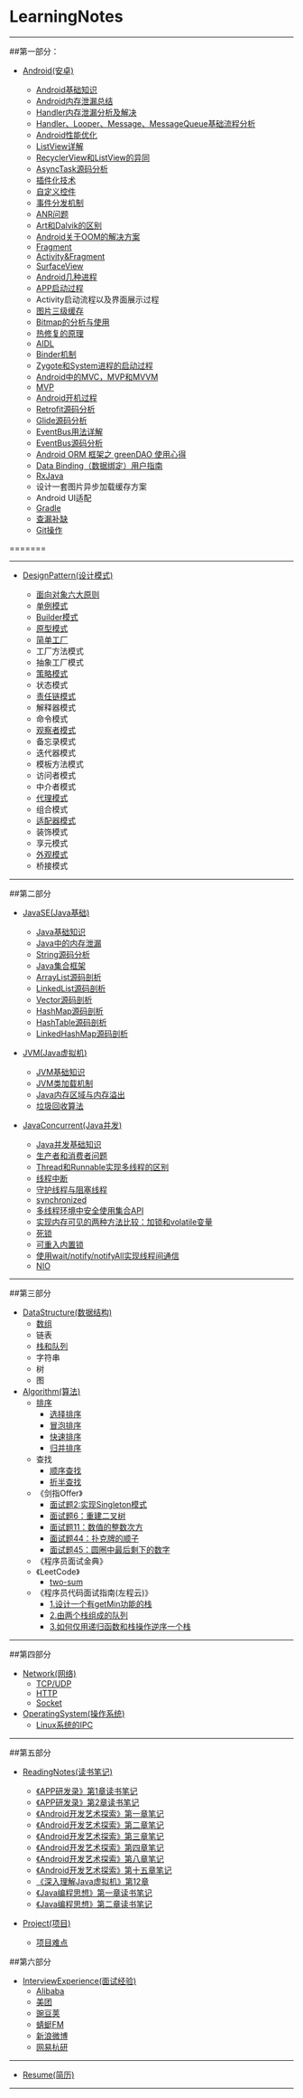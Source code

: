 # LearningNotes
  ---

##第一部分：

* [Android(安卓)](https://github.com/Kriy/AndroidLearn/tree/master/Part1/Android)

    * [Android基础知识](https://github.com/Kriy/AndroidLearn/blob/master/Part1/Android/Android基础知识.md)
 	* [Android内存泄漏总结](https://github.com/Kriy/AndroidLearn/blob/master/Part1/Android/Android内存泄漏总结.md)
 	* [Handler内存泄漏分析及解决](https://github.com/Kriy/AndroidLearn/blob/master/Part1/Android/Handler内存泄漏分析及解决.md)
 	* [Handler、Looper、Message、MessageQueue基础流程分析](https://github.com/Kriy/AndroidLearn/blob/master/Part1/Android/线程通信基础流程分析.md)
    * [Android性能优化](https://github.com/Kriy/AndroidLearn/blob/master/Part1/Android/Android性能优化.md)
  	* [ListView详解](https://github.com/Kriy/AndroidLearn/blob/master/Part1/Android/Listview详解.md)
  	* [RecyclerView和ListView的异同](https://github.com/Kriy/AndroidLearn/blob/master/Part1/Android/Recyclerview和Listview的异同.md)
 	* [AsyncTask源码分析](https://github.com/Kriy/AndroidLearn/blob/master/Part1/Android/Asynctask源码分析.md)
 	* [插件化技术](https://github.com/Kriy/AndroidLearn/blob/master/Part1/Android/插件化技术学习.md)
 	* [自定义控件](https://github.com/Kriy/AndroidLearn/blob/master/Part1/Android/自定义控件.md)
 	* [事件分发机制](http://www.jianshu.com/p/e99b5e8bd67b)
 	* [ANR问题](https://github.com/Kriy/AndroidLearn/blob/master/Part1/Android/ANR问题.md)
 	* [Art和Dalvik的区别](https://github.com/Kriy/AndroidLearn/blob/master/Part1/Android/Art和Dalvik区别.md)
 	* [Android关于OOM的解决方案](https://github.com/Kriy/AndroidLearn/blob/master/Part1/Android/Android关于oom的解决方案.md)
 	* [Fragment](https://github.com/Kriy/AndroidLearn/blob/master/Part1/Android/Fragment.md)
	* [Activity&Fragment](https://github.com/xxv/android-lifecycle)
 	* [SurfaceView](https://github.com/Kriy/AndroidLearn/blob/master/Part1/Android/SurfaceView.md)
 	* [Android几种进程](https://github.com/Kriy/AndroidLearn/blob/master/Part1/Android/Android几种进程.md)
 	* [APP启动过程](https://github.com/Kriy/AndroidLearn/blob/master/Part1/Android/APP启动过程.md)
 	* Activity启动流程以及界面展示过程
 	* [图片三级缓存](https://github.com/Kriy/AndroidLearn/blob/master/Part1/Android/Android图片中的三级缓存.md)
    * [Bitmap的分析与使用](https://github.com/Kriy/AndroidLearn/blob/master/Part1/Android/Bitmap的分析与使用.md)
 	* [热修复的原理](https://github.com/Kriy/AndroidLearn/blob/master/Part1/Android/热修复技术.md)
 	* [AIDL](https://github.com/Kriy/AndroidLearn/blob/master/Part1/Android/AIDL.md)
 	* [Binder机制](https://github.com/Kriy/AndroidLearn/blob/master/Part1/Android/Binder机制.md)
 	* [Zygote和System进程的启动过程](https://github.com/Kriy/AndroidLearn/blob/master/Part1/Android/Zygote和System进程的启动过程.md)
 	* [Android中的MVC，MVP和MVVM](https://github.com/Kriy/AndroidLearn/blob/master/Part1/Android/MVC%2CMVP%2CMVVM的区别.md)
 	* [MVP](https://github.com/Kriy/AndroidLearn/blob/master/Part1/Android/MVP.md)
 	* [Android开机过程](https://github.com/Kriy/AndroidLearn/blob/master/Part1/Android/Android开机过程.md)
 	* [Retrofit源码分析](http://www.jianshu.com/p/c1a3a881a144)
 	* [Glide源码分析](http://frodoking.github.io/2015/10/10/android-glide/)
 	* [EventBus用法详解](https://github.com/Kriy/AndroidLearn/blob/master/Part1/Android/EventBus用法详解.md)
 	* [EventBus源码分析](http://p.codekk.com/blogs/detail/54cfab086c4761e5001b2538)
 	* [Android ORM 框架之 greenDAO 使用心得](http://www.open-open.com/lib/view/open1438065400878.html)
 	* [Data Binding（数据绑定）用户指南](http://www.jcodecraeer.com/a/anzhuokaifa/developer/2015/0606/3005.html)
 	* [RxJava](http://gank.io/post/560e15be2dca930e00da1083)
 	* 设计一套图片异步加载缓存方案
 	* Android UI适配
 	* [Gradle](http://wuxiaolong.me/categories/Gradle/)
 	* [查漏补缺](https://github.com/Kriy/AndroidLearn/blob/master/Part1/Android/查漏补缺.md)
 	* [Git操作](https://github.com/Kriy/AndroidLearn/blob/master/Part1/Android/Git操作.md)
 	
 	
=======

---
 
* [DesignPattern(设计模式)](https://github.com/Kriy/AndroidLearn/tree/master/Part1/DesignPattern)
 
 
 	* [面向对象六大原则](https://github.com/Kriy/AndroidLearn/blob/master/Part1/DesignPattern/常见的面向对象设计原则.md)
 	* [单例模式](https://github.com/Kriy/AndroidLearn/blob/master/Part1/DesignPattern/单例模式.md)
 	* [Builder模式](https://github.com/Kriy/AndroidLearn/blob/master/Part1/DesignPattern/Builder模式.md)
 	* [原型模式](https://github.com/Kriy/AndroidLearn/blob/master/Part1/DesignPattern/原型模式.md)
 	* [简单工厂](https://github.com/Kriy/AndroidLearn/blob/master/Part1/DesignPattern/简单工厂.md)
 	* 工厂方法模式
 	* 抽象工厂模式
 	* [策略模式](https://github.com/Kriy/AndroidLearn/blob/master/Part1/DesignPattern/策略模式.md)
 	* 状态模式
 	* [责任链模式](https://github.com/Kriy/AndroidLearn/blob/master/Part1/DesignPattern/责任链模式.md)
 	* 解释器模式
 	* 命令模式
	* [观察者模式](https://github.com/Kriy/AndroidLearn/blob/master/Part1/DesignPattern/观察者模式.md)
 	* 备忘录模式
 	* 迭代器模式
 	* 模板方法模式
 	* 访问者模式
 	* 中介者模式
 	* [代理模式](https://github.com/Kriy/AndroidLearn/blob/master/Part1/DesignPattern/代理模式.md)
 	* 组合模式
 	* [适配器模式](https://github.com/Kriy/AndroidLearn/blob/master/Part1/DesignPattern/适配器模式.md)
 	* 装饰模式
 	* 享元模式
 	* [外观模式](https://github.com/Kriy/AndroidLearn/blob/master/Part1/DesignPattern/外观模式.md)
 	* 桥接模式

 	

 
 ---
 
##第二部分
 
* [JavaSE(Java基础)](https://github.com/Kriy/AndroidLearn/tree/master/Part2/JavaSE)
	* [Java基础知识](https://github.com/Kriy/AndroidLearn/blob/master/Part2/JavaSE/Java基础知识.md)
	* [Java中的内存泄漏](https://github.com/Kriy/AndroidLearn/blob/master/Part2/JavaSE/Java中的内存泄漏.md)
	* [String源码分析](https://github.com/Kriy/AndroidLearn/blob/master/Part2/JavaSE/String源码分析.md)
	* [Java集合框架](https://github.com/Kriy/AndroidLearn/blob/master/Part2/JavaSE/Java集合框架.md)
	* [ArrayList源码剖析](https://github.com/Kriy/AndroidLearn/blob/master/Part2/JavaSE/ArrayList源码剖析.md)
	* [LinkedList源码剖析](https://github.com/Kriy/AndroidLearn/blob/master/Part2/JavaSE/LinkedList源码剖析.md)
	* [Vector源码剖析](https://github.com/Kriy/AndroidLearn/blob/master/Part2/JavaSE/Vector源码剖析.md)
	* [HashMap源码剖析](https://github.com/Kriy/AndroidLearn/blob/master/Part2/JavaSE/HashMap源码剖析.md)
	* [HashTable源码剖析](https://github.com/Kriy/AndroidLearn/blob/master/Part2/JavaSE/HashTable源码剖析.md)
	* [LinkedHashMap源码剖析](https://github.com/Kriy/AndroidLearn/blob/master/Part2/JavaSE/LinkedHashMap源码剖析.md)
	
	
* [JVM(Java虚拟机)](https://github.com/Kriy/AndroidLearn/tree/master/Part2/JVM)
	* [JVM基础知识](https://github.com/Kriy/AndroidLearn/blob/master/Part2/JVM/JVM.md)
	* [JVM类加载机制](https://github.com/Kriy/AndroidLearn/blob/master/Part2/JVM/JVM类加载机制.md)
	* [Java内存区域与内存溢出](https://github.com/Kriy/AndroidLearn/blob/master/Part2/JVM/Java内存区域与内存溢出.md)
	* [垃圾回收算法](https://github.com/Kriy/AndroidLearn/blob/master/Part2/JVM/垃圾回收算法.md)
* [JavaConcurrent(Java并发)](https://github.com/Kriy/AndroidLearn/blob/master/Part2/JavaConcurrent/Java并发.md)
	* [Java并发基础知识](https://github.com/Kriy/AndroidLearn/blob/master/Part2/JavaConcurrent/Java并发基础知识.md)
	* [生产者和消费者问题](https://github.com/Kriy/AndroidLearn/blob/master/Part2/JavaConcurrent/生产者和消费者问题.md)
	* [Thread和Runnable实现多线程的区别](https://github.com/Kriy/AndroidLearn/blob/master/Part2/JavaConcurrent/Thread和Runnable实现多线程的区别.md)	 
	* [线程中断](https://github.com/Kriy/AndroidLearn/blob/master/Part2/JavaConcurrent/线程中断.md)
	* [守护线程与阻塞线程](https://github.com/Kriy/AndroidLearn/blob/master/Part2/JavaConcurrent/守护线程与阻塞线程.md)
	* [synchronized](https://github.com/Kriy/AndroidLearn/blob/master/Part2/JavaConcurrent/Synchronized.md)
	* [多线程环境中安全使用集合API](https://github.com/Kriy/AndroidLearn/blob/master/Part2/JavaConcurrent/多线程环境中安全使用集合API.md)
	* [实现内存可见的两种方法比较：加锁和volatile变量](https://github.com/Kriy/AndroidLearn/blob/master/Part2/JavaConcurrent/实现内存可见的两种方法比较：加锁和volatile变量.md)
	* [死锁](https://github.com/Kriy/AndroidLearn/blob/master/Part2/JavaConcurrent/死锁.md)
	* [可重入内置锁](https://github.com/Kriy/AndroidLearn/blob/master/Part2/JavaConcurrent/可重入内置锁.md)
	* [使用wait/notify/notifyAll实现线程间通信](https://github.com/Kriy/AndroidLearn/blob/master/Part2/JavaConcurrent/使用wait:notify:notifyall实现线程间通信.md)
	* [NIO](https://github.com/Kriy/AndroidLearn/blob/master/Part2/JavaConcurrent/NIO.md)
 
 ---
 
 
##第三部分
 
 * [DataStructure(数据结构)](https://github.com/Kriy/AndroidLearn/tree/master/Part3/DataStructure)
 	* [数组](https://github.com/Kriy/AndroidLearn/blob/master/Part3/DataStructure/数组.md)
 	* 链表
 	* [栈和队列](https://github.com/Kriy/AndroidLearn/blob/master/Part3/DataStructure/栈和队列.md)
 	* 字符串
 	* 树
 	* 图
 * [Algorithm(算法)]()
 	* [排序](https://github.com/anAngryAnt/LearningNotes/tree/master/Part3/Algorithm/Sort)
        * [选择排序](https://github.com/anAngryAnt/LearningNotes/tree/master/Part3/Algorithm/Sort/选择排序.md)
        * [冒泡排序](https://github.com/anAngryAnt/LearningNotes/tree/master/Part3/Algorithm/Sort/冒泡排序.md)
        * [快速排序](https://github.com/anAngryAnt/LearningNotes/tree/master/Part3/Algorithm/Sort/快速排序.md)
        * [归并排序](https://github.com/anAngryAnt/LearningNotes/tree/master/Part3/Algorithm/Sort/归并排序.md)
 	* 查找
 		* [顺序查找](https://github.com/Kriy/AndroidLearn/blob/master/Part3/Algorithm/Lookup/顺序查找.md)
 		* [折半查找](https://github.com/Kriy/AndroidLearn/blob/master/Part3/Algorithm/Lookup/折半查找.md)
 	* 《剑指Offer》
 		* [面试题2:实现Singleton模式](https://github.com/Kriy/AndroidLearn/blob/master/Part3/Algorithm/剑指Offer/1.七种方式实现singleton模式.md)
 		* [面试题6：重建二叉树](https://github.com/Kriy/AndroidLearn/blob/master/Part3/Algorithm/剑指Offer/面试题6：重建二叉树.md)
 		* [面试题11：数值的整数次方](https://github.com/Kriy/AndroidLearn/blob/master/Part3/Algorithm/剑指Offer/面试题11：数值的整数次方.md)
 		* [面试题44：扑克牌的顺子](https://github.com/Kriy/AndroidLearn/blob/master/Part3/Algorithm/剑指Offer/面试题44：扑克牌的顺子.md)
 		* [面试题45：圆圈中最后剩下的数字](https://github.com/Kriy/AndroidLearn/blob/master/Part3/Algorithm/剑指Offer/面试题45：圆圈中最后剩下的数字.md)
 	* 《程序员面试金典》
 	* 《LeetCode》
 		* [two-sum](https://github.com/Kriy/AndroidLearn/blob/master/Part3/Algorithm/LeetCode/two-sum.md)
 	* 《程序员代码面试指南(左程云)》
 		* [1.设计一个有getMin功能的栈](https://github.com/Kriy/AndroidLearn/blob/master/Part3/Algorithm/程序员代码面试指南(左程云)/1.设计一个有getMin功能的栈.md)
 		* [2.由两个栈组成的队列](https://github.com/Kriy/AndroidLearn/blob/master/Part3/Algorithm/程序员代码面试指南(左程云)/2.由两个栈组成的队列.md)
 		* [3.如何仅用递归函数和栈操作逆序一个栈](https://github.com/Kriy/AndroidLearn/blob/master/Part3/Algorithm/程序员代码面试指南(左程云)/3.如何仅用递归函数和栈操作逆序一个栈.md)

 ---

##第四部分

 * [Network(网络)](https://github.com/Kriy/AndroidLearn/tree/master/Part4/Network)
 	* [TCP/UDP](https://github.com/Kriy/AndroidLearn/blob/master/Part4/Network/TCP与UDP.md)
 	* [HTTP](https://github.com/Kriy/AndroidLearn/blob/master/Part4/Network/Http协议.md)
 	* [Socket](https://github.com/Kriy/AndroidLearn/blob/master/Part4/Network/Socket.md)
 * [OperatingSystem(操作系统)](https://github.com/Kriy/AndroidLearn/blob/master/Part4/OperatingSystem/操作系统.md)
 	* [Linux系统的IPC](https://github.com/Kriy/AndroidLearn/blob/master/Part4/OperatingSystem/Linux系统的IPC.md)
 	

---

  
##第五部分
  
 * [ReadingNotes(读书笔记)](https://github.com/Kriy/AndroidLearn/tree/master/Part5/ReadingNotes)
 	* [《APP研发录》第1章读书笔记](https://github.com/Kriy/AndroidLearn/blob/master/Part5/ReadingNotes/《APP研发录》第1章读书笔记.md)
 	* [《APP研发录》第2章读书笔记](https://github.com/Kriy/AndroidLearn/blob/master/Part5/ReadingNotes/《APP研发录》第2章读书笔记.md)
 	* [《Android开发艺术探索》第一章笔记](https://github.com/Kriy/AndroidLearn/blob/master/Part5/ReadingNotes/《Android开发艺术探索》第一章笔记.md)
 	* [《Android开发艺术探索》第二章笔记](https://github.com/Kriy/AndroidLearn/blob/master/Part5/ReadingNotes/《Android开发艺术探索》第二章笔记.md)
 	* [《Android开发艺术探索》第三章笔记](https://github.com/Kriy/AndroidLearn/blob/master/Part5/ReadingNotes/《Android开发艺术探索》第三章笔记.md)
 	* [《Android开发艺术探索》第四章笔记](https://github.com/Kriy/AndroidLearn/blob/master/Part5/ReadingNotes/《Android开发艺术探索》第四章笔记.md)
 	* [《Android开发艺术探索》第八章笔记](https://github.com/Kriy/AndroidLearn/blob/master/Part5/ReadingNotes/《Android开发艺术探索》第八章笔记.md)
 	* [《Android开发艺术探索》第十五章笔记](https://github.com/Kriy/AndroidLearn/blob/master/Part5/ReadingNotes/《Android开发艺术探索》第十五章笔记.md)
 	* [《深入理解Java虚拟机》第12章](https://github.com/Kriy/AndroidLearn/blob/master/Part5/ReadingNotes/《深入理解java虚拟机》第12章.md)
 	* [《Java编程思想》第一章读书笔记](https://github.com/Kriy/AndroidLearn/blob/master/Part5/ReadingNotes/《Java编程思想》第一章读书笔记.md)
 	* [《Java编程思想》第二章读书笔记](https://github.com/Kriy/AndroidLearn/blob/master/Part5/ReadingNotes/《Java编程思想》第二章读书笔记.md)
 	
 	
* [Project(项目)](https://github.com/Kriy/AndroidLearn/tree/master/Part5/Project)
 	* [项目难点](https://github.com/Kriy/AndroidLearn/blob/master/Part5/Project/项目.md)
  
##第六部分
 
 * [InterviewExperience(面试经验)](https://github.com/Kriy/AndroidLearn/tree/master/Part6/InterviewExperience)
 	* [Alibaba](https://github.com/Kriy/AndroidLearn/blob/master/Part6/InterviewExperience/Alibaba.md)
 	* [美团](https://github.com/Kriy/AndroidLearn/blob/master/Part6/InterviewExperience/美团.md)
 	* [豌豆荚](https://github.com/Kriy/AndroidLearn/blob/master/Part6/InterviewExperience/豌豆荚.md)
 	* [蜻蜓FM](https://github.com/Kriy/AndroidLearn/blob/master/Part6/InterviewExperience/蜻蜓FM.md)
 	* [新浪微博](https://github.com/Kriy/AndroidLearn/blob/master/Part6/InterviewExperience/新浪微博.md)
 	* [网易杭研](https://github.com/Kriy/AndroidLearn/blob/master/Part6/InterviewExperience/网易杭研.md)

---
 	
 * [Resume(简历)](https://zhuanlan.zhihu.com/p/20672941)

 
---
 
  
